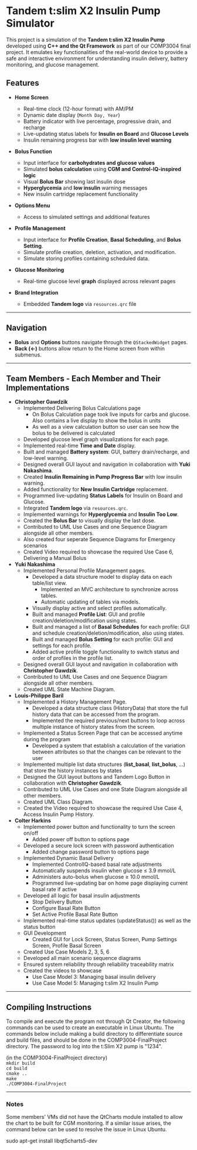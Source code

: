 # Tandem t:slim X2 Insulin Pump Simulator

This project is a simulation of the **Tandem t:slim X2 Insulin Pump** developed using **C++ and the Qt Framework** as part of our COMP3004 final project. It emulates key functionalities of the real-world device to provide a safe and interactive environment for understanding insulin delivery, battery monitoring, and glucose management.

## Features

- **Home Screen**
  - Real-time clock (12-hour format) with AM/PM
  - Dynamic date display (`Month Day, Year`)
  - Battery indicator with live percentage, progressive drain, and recharge
  - Live-updating status labels for **Insulin on Board** and **Glucose Levels**
  - Insulin remaining progress bar with **low insulin level warning**

- **Bolus Function**
  - Input interface for **carbohydrates and glucose values**
  - Simulated **bolus calculation** using **CGM and Control-IQ-inspired logic**
  - Visual **Bolus Bar** showing last insulin dose
  - **Hyperglycemia** and **low insulin** warning messages
  - New insulin cartridge replacement functionality

- **Options Menu**
  - Access to simulated settings and additional features
 
- **Profile Management**
  - Input interface for **Profile Creation**, **Basal Scheduling**, and **Bolus Setting**.
  - Simulate profile creation, deletion, activation, and modification.
  - Simulate storing profiles containing scheduled data.

- **Glucose Monitoring**
  - Real-time glucose level **graph** displayed across relevant pages

- **Brand Integration**
  - Embedded **Tandem logo** via `resources.qrc` file

---

## Navigation

- **Bolus** and **Options** buttons navigate through the `QStackedWidget` pages.
- **Back (<-)** buttons allow return to the Home screen from within submenus.

---

## Team Members - Each Member and Their Implementations

- **Christopher Gawdzik**
  - Implemented Delivering Bolus Calculations page
    - On Bolus Calculation page took live inputs for carbs and glucose. Also contains a live display to show the bolus in units
    - As well as a view calculation button so user can see how the bolus to be delivered is calculated
  - Developed glucose level graph visualizations for each page.
  - Implemented real-time **Time and Date** display.
  - Built and managed **Battery system**: GUI, battery drain/recharge, and low-level warning.
  - Designed overall GUI layout and navigation in collaboration with **Yuki Nakashima**.
  - Created **Insulin Remaining in Pump Progress Bar** with low insulin warning.
  - Added functionality for **New Insulin Cartridge** replacement.
  - Programmed live-updating **Status Labels** for Insulin on Board and Glucose.
  - Integrated **Tandem logo** via `resources.qrc`.
  - Implemented warnings for **Hyperglycemia** and **Insulin Too Low**.
  - Created the **Bolus Bar** to visually display the last dose.
  - Contributed to UML Use Cases and one Sequence Diagram alongside all other members.
  - Also created four seperate Sequence Diagrams for Emergency scenarios
  - Created Video required to showcase the required Use Case 6, Delivering a Manual Bolus
- **Yuki Nakashima**
  - Implemented Personal Profile Management pages.
    - Developed a data structure model to display data on each table/list view.
      - Implemented an MVC architecture to synchronize across tables.
      - Automatic updating of tables via models.
    - Visually display active and select profiles automatically.
    - Built and managed **Profile List**: GUI and profile creation/deletion/modification using states.
    - Built and managed a list of **Basal Schedules** for each profile: GUI and schedule creation/deletion/modification, also using states.
    - Built and managed **Bolus Setting** for each profile: GUI and settings for each profile.
    - Added active profile toggle functionality to switch status and order of profiles in the profile list.
  - Designed overall GUI layout and navigation in collaboration with **Christopher Gawdzik**.
  - Contributed to UML Use Cases and one Sequence Diagram alongside all other members.
  - Created UML State Machine Diagram.
- **Louis-Philippe Baril**
   - Implemented a History Management Page.
     - Developed a data structure class (HistoryData) that store the full history data that can be accessed from the program.
     - Implemented the required previous/next buttons to loop across multiple instance of history states from the screen.
   - Implemented a Status Screen Page that can be accessed anytime during the program
     - Developed a system that establish a calculation of the variation between attributes so that the changes can be relevant to the user
  - Implemented multiple list data structures (**list_basal**, **list_bolus**, ...) that store the history instances by states
  - Designed the GUI layout buttons and Tandem Logo Button in collaboration with **Christopher Gawdzik**.
  - Contributed to UML Use Cases and one State Diagram alongside all other members.
  - Created UML Class Diagram.
  - Created the Video required to showcase the required Use Case 4, Access Insulin Pump History.
- **Colter Harkins**
   - Implemented power button and functionality to turn the screen on/off
      - Added power off button to options page
   - Developed a secure lock screen with password authentication
      - Added change password button to options page
   - Implemented Dynamic Basal Delivery
      - Implemented ControlIQ-based basal rate adjustments
      - Automatically suspends insulin when glucose ≤ 3.9 mmol/L
      - Administers auto-bolus when glucose ≥ 10.0 mmol/L
      - Programmed live-updating bar on home page displaying current basal rate if active
   - Developed all logic for basal insulin adjustments
      - Stop Delivery Button
      - Configure Basal Rate Button
      - Set Active Profile Basal Rate Button
   - Implemented real-time status updates (updateStatus()) as well as the status button
   - GUI Development
      - Created GUI for Lock Screen, Status Screen, Pump Settings Screen, Profile Basal Screen
   - Created Use Case Models 2, 3, 5, 6
   - Developed all main scenario sequence diagrams
   - Ensured system reliability through reliability traceability matrix
   - Created the videos to showcase
      - Use Case Model 3: Managing basal insulin delivery
      - Use Case Model 5: Managing t:slim X2 Insulin Pump

---

## Compiling Instructions

To compile and execute the program not through Qt Creator, the following commands can be used to create an executable in Linux Ubuntu.
The commands below include making a build directory to differentiate source and build files, and should be done in the COMP3004-FinalProject directory.
The password to log into the t:Slim X2 pump is "1234".

  (in the COMP3004-FinalProject directory)\
  `mkdir build`\
  `cd build`\
  `cmake ..`\
  `make`\
  `./COMP3004-FinalProject`

---

### Notes
Some members' VMs did not have the QtCharts module installed to allow the chart to be built for CGM monitoring. If a similar issue arises, the command below can be used to resolve the issue in Linux Ubuntu.

  sudo apt-get install libqt5charts5-dev

